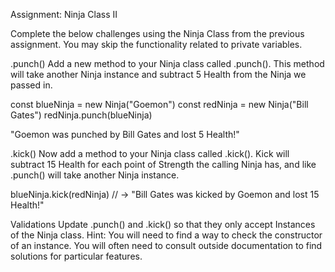 Assignment: Ninja Class II

Complete the below challenges using the Ninja Class from the previous assignment. You may skip the functionality related to private variables.

.punch()
Add a new method to your Ninja class called .punch(). This method will take another Ninja instance and subtract 5 Health from the Ninja we passed in. 

const blueNinja = new Ninja("Goemon")
const redNinja = new Ninja("Bill Gates")
redNinja.punch(blueNinja)

"Goemon was punched by Bill Gates and lost 5 Health!"


.kick()
Now add a method to your Ninja class called .kick(). Kick will subtract 15 Health for each point of Strength the calling Ninja has, and like .punch() will take another Ninja instance.

blueNinja.kick(redNinja)
// -> "Bill Gates was kicked by Goemon and lost 15 Health!"

Validations
Update .punch() and .kick() so that they only accept Instances of the Ninja class. Hint: You will need to find a way to check the constructor of an instance. You will often need to consult outside documentation to find solutions for particular features.